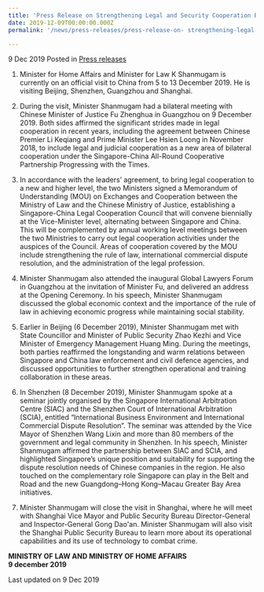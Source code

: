 ```yaml
---
title: 'Press Release on Strengthening Legal and Security Cooperation Between Singapore and China'
date: 2019-12-09T00:00:00.000Z
permalink: '/news/press-releases/press-release-on- strengthening-legal-and-security-cooperation-between-singapore-and-china'/

---
```



9 Dec 2019 Posted in [Press releases](/news/press-releases)

1.	Minister for Home Affairs and Minister for Law K Shanmugam is currently on an official visit to China from 5 to 13 December 2019. He is visiting Beijing, Shenzhen, Guangzhou and Shanghai. 

2.	During the visit, Minister Shanmugam had a bilateral meeting with Chinese Minister of Justice Fu Zhenghua in Guangzhou on 9 December 2019. Both sides affirmed the significant strides made in legal cooperation in recent years, including the agreement between Chinese Premier Li Keqiang and Prime Minister Lee Hsien Loong in November 2018, to include legal and judicial cooperation as a new area of bilateral cooperation under the Singapore-China All-Round Cooperative Partnership Progressing with the Times. 

3.	In accordance with the leaders’ agreement, to bring legal cooperation to a new and higher level, the two Ministers signed a Memorandum of Understanding (MOU) on Exchanges and Cooperation between the Ministry of Law and the Chinese Ministry of Justice, establishing a Singapore-China Legal Cooperation Council that will convene biennially at the Vice-Minister level, alternating between Singapore and China. This will be complemented by annual working level meetings between the two Ministries to carry out legal cooperation activities under the auspices of the Council. Areas of cooperation covered by the MOU include strengthening the rule of law, international commercial dispute resolution, and the administration of the legal profession.

4.	Minister Shanmugam also attended the inaugural Global Lawyers Forum in Guangzhou at the invitation of Minister Fu, and delivered an address at the Opening Ceremony. In his speech, Minister Shanmugam discussed the global economic context and the importance of the rule of law in achieving economic progress while maintaining social stability. 

5.	Earlier in Beijing (6 December 2019), Minister Shanmugam met with State Councillor and Minister of Public Security Zhao Kezhi and Vice Minister of Emergency Management Huang Ming. During the meetings, both parties reaffirmed the longstanding and warm relations between Singapore and China law enforcement and civil defence agencies, and discussed opportunities to further strengthen operational and training collaboration in these areas.

6.	In Shenzhen (8 December 2019), Minister Shanmugam spoke at a seminar jointly organised by the Singapore International Arbitration Centre (SIAC) and the Shenzhen Court of International Arbitration (SCIA), entitled “International Business Environment and International Commercial Dispute Resolution”. The seminar was attended by the Vice Mayor of Shenzhen Wang Lixin and more than 80 members of the government and legal community in Shenzhen. In his speech, Minister Shanmugam affirmed the partnership between SIAC and SCIA, and highlighted Singapore’s unique position and suitability for supporting the dispute resolution needs of Chinese companies in the region. He also touched on the complementary role Singapore can play in the Belt and Road and the new Guangdong–Hong Kong–Macau Greater Bay Area initiatives.

7.	Minister Shanmugam will close the visit in Shanghai, where he will meet with Shanghai Vice Mayor and Public Security Bureau Director-General and Inspector-General Gong Dao'an. Minister Shanmugam will also visit the Shanghai Public Security Bureau to learn more about its operational capabilities and its use of technology to combat crime.

**MINISTRY OF LAW AND MINISTRY OF HOME AFFAIRS**
<br>
**9 december 2019** 

<p class="right-side-updated">Last updated on 9 Dec 2019</p>
